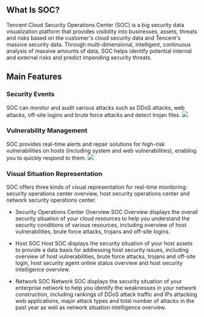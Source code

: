 ## What Is SOC?
Tencent Cloud Security Operations Center (SOC) is a big security data visualization platform that provides visibility into businesses, assets, threats and risks based on the customer's cloud security data and Tencent's massive security data. Through multi-dimensional, intelligent, continuous analysis of massive amounts of data, SOC helps identify potential internal and external risks and predict impending security threats.

## Main Features
### Security Events
SOC can monitor and audit various attacks such as DDoS attacks, web attacks, off-site logins and brute force attacks and detect trojan files.
![](https://main.qcloudimg.com/raw/db9327e16e23f89ddbede3fa7b520f36.jpg)

### Vulnerability Management
SOC provides real-time alerts and repair solutions for high-risk vulnerabilities on hosts (including system and web vulnerabilities), enabling you to quickly respond to them.
![](https://main.qcloudimg.com/raw/427b4366b3eb0b3d3b5227b8db6c5f92.jpg)

### Visual Situation Representation
SOC offers three kinds of visual representation for real-time monitoring: security operations center overview, host security operations center and network security operations center.
- Security Operations Center Overview
  SOC Overview displays the overall security situation of your cloud resources to help you understand the security conditions of various resources, including overview of host vulnerabilities, brute force attacks, trojans and off-site logins.

- Host SOC
  Host SOC displays the security situation of your host assets to provide a data basis for addressing host security issues, including overview of host vulnerabilities, brute force attacks, trojans and off-site login, host security agent online status overview and host security intelligence overview.

- Network SOC
  Network SOC displays the security situation of your enterprise network to help you identify the weaknesses in your network construction, including rankings of DDoS attack traffic and IPs attacking web applications, major attack types and total number of attacks in the past year as well as network situation intelligence overview.